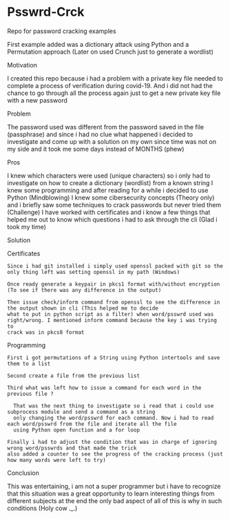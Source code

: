 # Psswrd-Crck
Repo for password cracking examples

First example added was a dictionary attack using Python and a Permutation approach (Later on used Crunch just to generate a wordlist)

Motivation

I created this repo because i had a problem with a private key file needed to complete a process of verification during covid-19. And i did not had
the chance to go through all the process again just to get a new private key file with a new password

Problem

The password used was different from the password saved in the file (passphrase) and since i had no clue what happened i decided to investigate and come up with a solution on my own since time was not on my side and it took me some days instead of MONTHS (phew)

Pros

I knew which characters were used (unique characters) so i only had to investigate on how to create a dictionary (wordlist) from a known string
I knew some programming and after reading for a while i decided to use Python (Mindblowing)
I knew some cibersecurity concepts (Theory only) and i briefly saw some techniques to crack passwords but never tried them (Challenge)
I have worked with certificates and i know a few things that helped me out to know which questions i had to ask through the cli (Glad i took my time)

Solution

  Certificates
    
    Since i had git installed i simply used openssl packed with git so the only thing left was setting openssl in my path (Windows)
    
    Once ready generate a keypair in pkcs1 format with/without encryption (To see if there was any difference in the output)
    
    Then issue check/inform command from openssl to see the difference in the output shown in cli (This helped me to decide 
    what to put in python script as a filter) when word/psswrd used was right/wrong. I mentioned inform command because the key i was trying to 
    crack was in pkcs8 format
    
  Programming
  
    First i got permutations of a String using Python intertools and save them to a list
    
    Second create a file from the previous list
    
    Third what was left how to issue a command for each word in the previous file ?
    
      That was the next thing to investigate so i read that i could use subprocess module and send a command as a string
      only changing the word/psswrd for each command. Now i had to read each word/psswrd from the file and iterate all the file 
      using Python open function and a for loop
    
    Finally i had to adjust the condition that was in charge of ignoring wrong word/psswrds and that made the trick 
    also added a counter to see the progress of the cracking process (just how many words were left to try)

Conclusion

This was entertaining, i am not a super programmer but i have to recognize that this situation was a great opportunity to learn interesting
things from different subjects at the end the only bad aspect of all of this is why in such conditions (Holy cow ._.)
